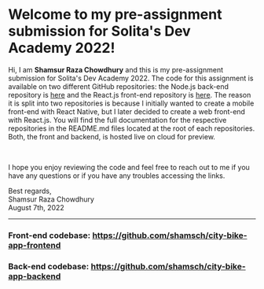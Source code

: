 # Welcome to my pre-assignment submission for Solita's Dev Academy 2022!

Hi, I am **Shamsur Raza Chowdhury** and this is my pre-assignment submission for Solita's Dev Academy 2022. The code for this assignment is available on two different GitHub repositories:
the Node.js back-end repository is [here](https://github.com/shamsch/city-bike-app-backend) and the React.js front-end repository is [here](https://github.com/shamsch/city-bike-app-frontend). The reason it is split into two repositories is because I initially wanted to create a mobile front-end with React Native, but I later decided to create a web front-end with React.js. You will find the full documentation for the respective repositories in the README.md files located at the root of each repositories. Both, the front and backend, is hosted live on cloud for preview. 

<br/>

I hope you enjoy reviewing the code and feel free to reach out to me if you have any questions or if you have any troubles accessing the links.


Best regards, <br/>
Shamsur Raza Chowdhury <br/>
August 7th, 2022
<hr/>

### Front-end codebase: https://github.com/shamsch/city-bike-app-frontend

### Back-end codebase: https://github.com/shamsch/city-bike-app-backend
